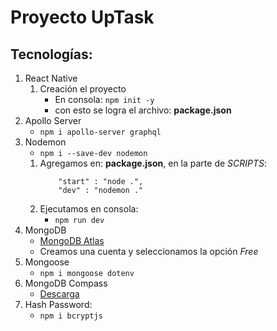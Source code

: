 # Proyecto UpTask

## Tecnologías:
1. React Native
    1. Creación el proyecto
        - En consola: `npm init -y`
        - con esto se logra el archivo: **package.json**
1. Apollo Server
    - `npm i apollo-server graphql`
1. Nodemon
    - `npm i --save-dev nodemon`
    1. Agregamos en: **package.json**, en la parte de _SCRIPTS_:
        ```
            "start" : "node .",
            "dev" : "nodemon ."
        ```
    1. Ejecutamos en consola:
        - `npm run dev`
1. MongoDB
    - [MongoDB Atlas](https://www.mongodb.com/es/cloud/atlas/lp/try4)
    - Creamos una cuenta y seleccionamos la opción _Free_
1. Mongoose
    - `npm i mongoose dotenv`
1. MongoDB Compass
    - [Descarga](https://www.mongodb.com/try/download/compass)
1. Hash Password:
    - `npm i bcryptjs`
